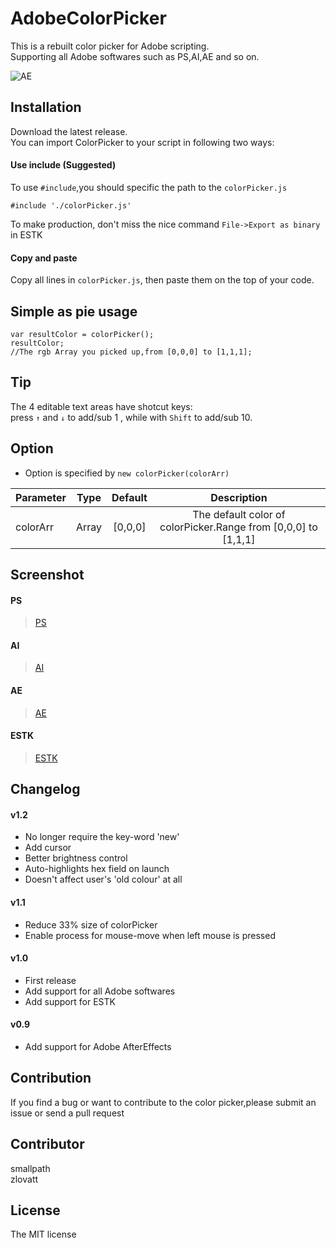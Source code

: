 # AdobeColorPicker
This is a rebuilt color picker for Adobe scripting.  
Supporting all Adobe softwares such as PS,AI,AE and so on.  

![AE](https://raw.githubusercontent.com/Smallpath/AdobeColorPicker/master/_screenshot/Animation.gif)

## Installation
Download the latest release.  
You can import ColorPicker to your script in following two ways:  

#### Use include (Suggested)
To use `#include`,you should specific the path to the `colorPicker.js`  
```
#include './colorPicker.js'
```
To make production, don't miss the nice command `File->Export as binary` in ESTK

#### Copy and paste
Copy all lines in `colorPicker.js`, then paste them on the top of your code.  

## Simple as pie usage
```
var resultColor = colorPicker();
resultColor;
//The rgb Array you picked up,from [0,0,0] to [1,1,1];
```

## Tip
The 4 editable text areas have shotcut keys:  
press `↑` and `↓` to add/sub 1 , while with `Shift` to add/sub 10.

## Option
- Option is specified by `new colorPicker(colorArr)`  

|Parameter | Type |Default| Description|
|:---------|:----:|:-----:|:----------:|
|colorArr  |Array |[0,0,0]|The default color of colorPicker.Range from [0,0,0] to [1,1,1] |

## Screenshot
#### PS
>[PS](https://raw.githubusercontent.com/Smallpath/AdobeColorPicker/master/_screenshot/PS.png)  

#### AI
>[AI](https://raw.githubusercontent.com/Smallpath/AdobeColorPicker/master/_screenshot/AI.png)

#### AE
>[AE](https://raw.githubusercontent.com/Smallpath/AdobeColorPicker/master/_screenshot/AE.png)

#### ESTK
>[ESTK](https://raw.githubusercontent.com/Smallpath/AdobeColorPicker/master/_screenshot/ESTK.png)

## Changelog
#### v1.2
- No longer require the key-word 'new'
- Add cursor
- Better brightness control
- Auto-highlights hex field on launch
- Doesn't affect user's 'old colour' at all

#### v1.1
- Reduce 33% size of colorPicker
- Enable process for mouse-move when left mouse is pressed

#### v1.0
- First release
- Add support for all Adobe softwares 
- Add support for ESTK

#### v0.9
- Add support for Adobe AfterEffects

## Contribution
If you find a bug or want to contribute to the color picker,please submit an issue or send a pull request

## Contributor
smallpath  
zlovatt

## License
The MIT license




